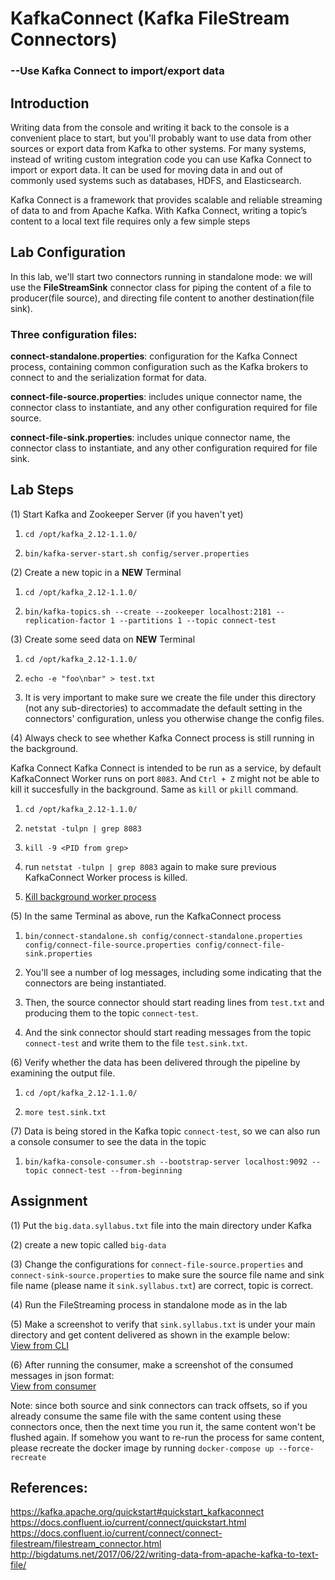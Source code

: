 # KafkaConnect  (Kafka FileStream Connectors)

### --Use Kafka Connect to import/export data

## Introduction

Writing data from the console and writing it back to the console is a convenient place to start, but you'll probably want to use data from other sources or export data from Kafka to other systems. For many systems, instead of writing custom integration code you can use Kafka Connect to import or export data. It can be used for moving data in and out of commonly used systems such as databases, HDFS, and Elasticsearch.

Kafka Connect is a framework that provides scalable and reliable streaming of data to and from Apache Kafka. With Kafka Connect, writing a topic’s content to a local text file requires only a few simple steps

## Lab Configuration

In this lab, we'll start two connectors running in standalone mode: we will use the **FileStreamSink** connector class for piping the content of a file to producer(file source), and directing file content to another destination(file sink).

### Three configuration files:
**connect-standalone.properties**: 
configuration for the Kafka Connect process, containing common configuration such as the Kafka brokers to connect to and the serialization format for data.

**connect-file-source.properties**: includes unique connector name, the connector class to instantiate, and any other configuration required for file source.

**connect-file-sink.properties**: includes unique connector name, the connector class to instantiate, and any other configuration required for file sink.

## Lab Steps
(1) Start Kafka and Zookeeper Server (if you haven't yet)

1. `cd /opt/kafka_2.12-1.1.0/`  

2. `bin/kafka-server-start.sh config/server.properties`

(2) Create a new topic in a **NEW** Terminal

1. `cd /opt/kafka_2.12-1.1.0/`  

2. `bin/kafka-topics.sh --create --zookeeper localhost:2181 --replication-factor 1 --partitions 1 --topic connect-test`

(3) Create some seed data on **NEW** Terminal

1. `cd /opt/kafka_2.12-1.1.0/`  

2. `echo -e "foo\nbar" > test.txt`  

3. It is very important to make sure we create the file under this directory (not any sub-directories) to accommadate the default setting in the connectors' configuration, unless you otherwise change the config files.

(4) Always check to see whether Kafka Connect process is still running in the background.

Kafka Connect Kafka Connect is intended to be run as a service, by default KafkaConnect Worker runs on port `8083`. And `Ctrl + Z` might not be able to kill it succesfully in the background. Same as `kill` or `pkill` command. 

1. `cd /opt/kafka_2.12-1.1.0/`  

2. `netstat -tulpn | grep 8083`  

3. `kill -9 <PID from grep>`  

4. run `netstat -tulpn | grep 8083` again to make sure previous KafkaConnect Worker process is killed.

5. [Kill background worker process](Images/kill_worker_in_background.png)

(5) In the same Terminal as above, run the KafkaConnect process

1. `bin/connect-standalone.sh config/connect-standalone.properties config/connect-file-source.properties config/connect-file-sink.properties`

2. You'll see a number of log messages, including some indicating that the connectors are being instantiated. 

3. Then, the source connector should start reading lines from `test.txt` and producing them to the topic `connect-test`.

4. And the sink connector should start reading messages from the topic `connect-test` and write them to the file `test.sink.txt`.

(6) Verify whether the data has been delivered through the pipeline by examining the output file.

1. `cd /opt/kafka_2.12-1.1.0/`  

2. `more test.sink.txt`

(7) Data is being stored in the Kafka topic `connect-test`, so we can also run a console consumer to see the data in the topic

1. `bin/kafka-console-consumer.sh --bootstrap-server localhost:9092 --topic connect-test --from-beginning`


## Assignment
(1) Put the `big.data.syllabus.txt` file into the main directory under Kafka  

(2) create a new topic called `big-data`

(3) Change the configurations for `connect-file-source.properties` and `connect-sink-source.properties` to make sure the source file name and sink file name (please name it `sink.syllabus.txt`)  are correct, topic is correct.

(4) Run the FileStreaming process in standalone mode as in the lab

(5) Make a screenshot to verify that `sink.syllabus.txt` is under your main directory and get content delivered as shown in the example below:  
[View from CLI](Images/view_from_CLI.png)

(6) After running the consumer, make a screenshot of the consumed messages in json format:  
[View from consumer](Images/view_from_consumer.png)


Note: since both source and sink connectors can track offsets, so if you already consume the same file with the same content using these connectors once, then the next time you run it, the same content won't be flushed again. If somehow you want to re-run the process for same content, please recreate the docker image by running `docker-compose up --force-recreate`

## References:
https://kafka.apache.org/quickstart#quickstart_kafkaconnect 
https://docs.confluent.io/current/connect/quickstart.html  
https://docs.confluent.io/current/connect/connect-filestream/filestream_connector.html  
http://bigdatums.net/2017/06/22/writing-data-from-apache-kafka-to-text-file/







